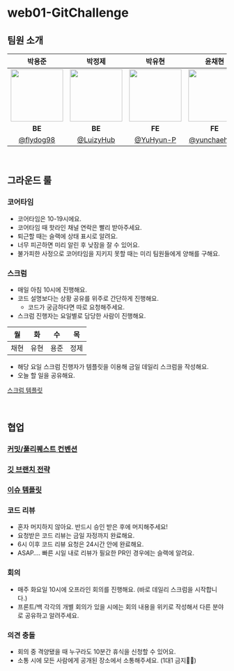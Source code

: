 # web01-GitChallenge
## 팀원 소개
|                                  박용준                                   |                                  박정제                                   |                                 박유현                                  |                                 윤채현                                  |
| :----------------------------------------------------------------------------: | :----------------------------------------------------------------------------: | :--------------------------------------------------------------------------: | :--------------------------------------------------------------------------: |
| <img src="https://avatars.githubusercontent.com/u/50614833?v=4" width="120" /> | <img src="https://avatars.githubusercontent.com/u/104267255?v=4" width="120" /> | <img src="https://avatars.githubusercontent.com/u/96400112?v=4" width="120"> | <img src="https://avatars.githubusercontent.com/u/79246447?v=4" width="120"> |
|                                 **BE**                                  |                                 **BE**                                  |                                 **FE**                                 |                                 **FE**                                 |
|                       [@flydog98](https://github.com/flydog98)                        |                       [@LuizyHub](https://github.com/LuizyHub)                        |                   [@YuHyun-P](https://github.com/YuHyun-P)                    |                  [@yunchaehyun](https://github.com/yunchaehyun)                   |

<br/>


## 그라운드 룰
### 코어타임

- 코어타임은 10-19시에요.
- 코어타임 때 핫라인 채널 연락은 빨리 받아주세요.
- 퇴근할 때는 슬랙에 상태 표시로 알려요.
- 너무 피곤하면 미리 알린 후 낮잠을 잘 수 있어요.
- 불가피한 사정으로 코어타임을 지키지 못할 때는 미리 팀원들에게 양해를 구해요.

### 스크럼

- 매일 아침 10시에 진행해요.
- 코드 설명보다는 상황 공유를 위주로 간단하게 진행해요.
    - 코드가 궁금하다면 따로 요청해주세요.
- 스크럼 진행자는 요일별로 담당한 사람이 진행해요.

| 월 | 화 | 수 | 목 |
| --- | --- | --- | --- |
| 채현 | 유현 | 용준 | 정제 |
- 해당 요일 스크럼 진행자가 템플릿을 이용해 금일 데일리 스크럼을 작성해요.
- 오늘 할 일을 공유해요.

[스크럼 템플릿](https://www.notion.so/1-ce7876edf50b410a80d67c3259215bde?pvs=21)

<br/>

## 협업

### [커밋/풀리퀘스트 컨벤션](https://bow-snail-89d.notion.site/Convention-c4d530190f684a2d83c0d9d529faa82f?pvs=4)
### [깃 브랜치 전략](https://bow-snail-89d.notion.site/Git-Branch-3f1ed688a27540838885f547d8984867?pvs=4)
### [이슈 템플릿](https://bow-snail-89d.notion.site/Issue-Template-fe916e8494374cac89ae14fe3395f3dd?pvs=4)

### 코드 리뷰

- 혼자 머지하지 않아요. 반드시 승인 받은 후에 머지해주세요!
- 요청받은 코드 리뷰는 금일 자정까지 완료해요.
- 6시 이후 코드 리뷰 요청은 24시간 안에 완료해요.
- ASAP…. 빠른 시일 내로 리뷰가 필요한 PR인 경우에는 슬랙에 알려요.

### 회의

- 매주 화요일 10시에 오프라인 회의를 진행해요. (바로 데일리 스크럼을 시작합니다.)
- 프론트/백 각각의 개별 회의가 있을 시에는 회의 내용을 위키로 작성해서 다른 분야로 공유하고 알려주세요.

### 의견 충돌

- 회의 중 격양됐을 때 누구라도 10분간 휴식을 신청할 수 있어요.
- 소통 시에 모든 사람에게 공개된 장소에서 소통해주세요. (1대1 금지🙅‍♀️)
